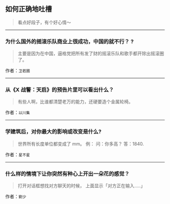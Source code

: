 ## 如何正确地吐槽

> 看点好段子，有个好心情～


 
---

### 为什么国外的摇滚乐队商业上很成功，中国的就不行？ ?

> 主要是因为在中国，逼格党把所有发了财的摇滚乐队和歌手都开除出摇滚圈了。


作者：`卫若圃`

---

### 从《X 战警：天启》的预告片里可以看出什么？

> 有些人啊，比谁都清楚老万的能力，还硬要造个金属轮椅。


作者：`以川集`

---

### 学建筑后，对你最大的影响或改变是什么?

> 世界所有长度单位都变成了 mm。
> 例：
> 问：你多高？
> 答：1840.


作者：`星不星`

---

### 什么样的情境下让你突然有种心上开出一朵花的感觉？

> 打开对话框想找对方聊天的时候，
> 上面显示「对方正在输入.....」


作者：`劉少`